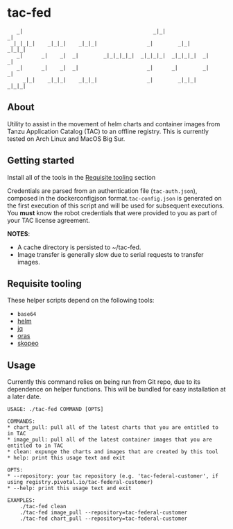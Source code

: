 # tac-fed
```
   _|                                          _|_|                  _|
 _|_|_|_|    _|_|_|    _|_|_|                _|        _|_|      _|_|_|
   _|      _|    _|  _|        _|_|_|_|_|  _|_|_|_|  _|_|_|_|  _|    _|
   _|      _|    _|  _|                      _|      _|        _|    _|
     _|_|    _|_|_|    _|_|_|                _|        _|_|_|    _|_|_|
```
## About
Utility to assist in the movement of helm charts and container images from Tanzu Application Catalog (TAC) to an offline registry. This is currently tested on Arch Linux and MacOS Big Sur.
## Getting started
Install all of the tools in the [Requisite tooling](#requisite-tooling) section

Credentials are parsed from an authentication file (`tac-auth.json`), composed in the dockerconfigjson format.`tac-config.json` is generated on the first execution of this script and will be used for subsequent executions. You **must** know the robot credentials that were provided to you as part of your TAC license agreement.

**NOTES**:
* A cache directory is persisted to ~/tac-fed.
* Image transfer is generally slow due to serial requests to transfer images.

## Requisite tooling
These helper scripts depend on the following tools:
* `base64`
* [helm](https://helm.sh/)
* [jq](https://stedolan.github.io/jq/)
* [oras](https://github.com/oras-project/oras)
* [skopeo](https://github.com/containers/skopeo)

## Usage
Currently this command relies on being run from Git repo, due to its dependence on helper functions. This will be bundled for easy installation at a later date.

```console
USAGE: ./tac-fed COMMAND [OPTS]

COMMANDS:
* chart_pull: pull all of the latest charts that you are entitled to in TAC
* image_pull: pull all of the latest container images that you are entitled to in TAC
* clean: expunge the charts and images that are created by this tool
* help: print this usage text and exit

OPTS:
* --repository: your tac repository (e.g. 'tac-federal-customer', if using registry.pivotal.io/tac-federal-customer)
* --help: print this usage text and exit

EXAMPLES:
    ./tac-fed clean
    ./tac-fed image_pull --repository=tac-federal-customer
    ./tac-fed chart_pull --repository=tac-federal-customer
```